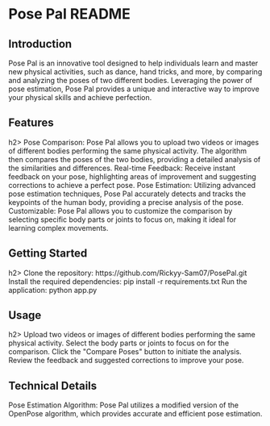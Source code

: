 <h1>Pose Pal README</h1>
<h2>Introduction</h2>
Pose Pal is an innovative tool designed to help individuals learn and master new physical activities, such as dance, hand tricks, and more, by comparing and analyzing the poses of two different bodies. Leveraging the power of pose estimation, Pose Pal provides a unique and interactive way to improve your physical skills and achieve perfection.

<h2>Features</h2>h2>
Pose Comparison: Pose Pal allows you to upload two videos or images of different bodies performing the same physical activity. The algorithm then compares the poses of the two bodies, providing a detailed analysis of the similarities and differences.
Real-time Feedback: Receive instant feedback on your pose, highlighting areas of improvement and suggesting corrections to achieve a perfect pose.
Pose Estimation: Utilizing advanced pose estimation techniques, Pose Pal accurately detects and tracks the keypoints of the human body, providing a precise analysis of the pose.
Customizable: Pose Pal allows you to customize the comparison by selecting specific body parts or joints to focus on, making it ideal for learning complex movements.
<h2>Getting Started</h2>h2>
Clone the repository: https://github.com/Rickyy-Sam07/PosePal.git
Install the required dependencies: pip install -r requirements.txt
Run the application: python app.py
<h2>Usage</h2>h2>
Upload two videos or images of different bodies performing the same physical activity.
Select the body parts or joints to focus on for the comparison.
Click the "Compare Poses" button to initiate the analysis.
Review the feedback and suggested corrections to improve your pose.
<h2>Technical Details</h2>
Pose Estimation Algorithm: Pose Pal utilizes a modified version of the OpenPose algorithm, which provides accurate and efficient pose estimation.
